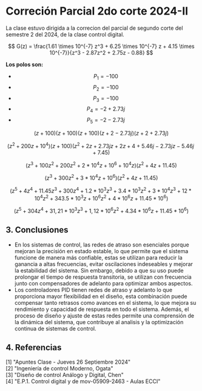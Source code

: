 # Correción Parcial 2do corte 2024-II
La clase estuvo dirigida a la correcion del parcial de segundo corte del semestre 2 del 2024, de la clase control digital.

$$
G(z) = \frac{1.61 \times 10^{-7} z^3 + 6.25 \times 10^{-7} z + 4.15 \times 10^{-7}}{z^3 - 2.87z^2 + 2.75z - 0.88}
$$

**Los polos son:**

- $$P_1 = -100$$
- $$P_2 = -100$$
- $$P_3 = -100$$
- $$P_4 = -2 + 2.73j$$
- $$P_5 = -2 - 2.73j$$

$$
(z + 100)(z + 100)(z + 100)(z + 2 - 2.73j)(z + 2 + 2.73j)
$$

$$
(z^2 + 200z + 10^4)(z + 100)(z^2 + 2z + 2.73j z + 2z + 4 + 5.46j - 2.73j z - 5.46j + 7.45)
$$

$$
(z^3 + 100z^2 + 200z^2 + 2*10^4 z + 10^6 + 10^4z)(z^2 + 4z + 11.45)
$$

$$
(z^3 + 300z^2 + 3*10^4 z + 10^6) (z^2 + 4z + 11.45)
$$


$$
(z^5 + 4z^4 + 11.45z^3 + 300 z^4 + 1.2 * 10^3 z^3 + 3.4 * 10^3 z^2 + 3 * 10^4 z^3 + 12 * 10^4 z^2 + 343.5 * 10^3 z + 10^6 z^2 + 4* 10^6 z + 11.45*10^6)        
$$

$$
(z^5 + 304z^4 + 31,21 * 10^3 z^3 + 1,12 * 10^6 z^2 + 4.34 * 10^6 z + 11.45 * 10^6) 
$$

## 3. Conclusiones
* En los sistemas de control, las redes de atraso son esenciales porque mejoran la precisión en estado estable, lo que permite que el sistema funcione de manera más confiable, estas se utilizan para reducir la ganancia a altas frecuencias, evitar oscilaciones indeseables y mejorar la estabilidad del sistema. Sin embargo, debido a que su uso puede prolongar el tiempo de respuesta transitoria, se utilizan con frecuencia junto con compensadores de adelanto para optimizar ambos aspectos.
* Los controladores PID tienen redes de atraso y adelanto lo que proporciona mayor flexibilidad en el diseño, esta combinación puede compensar tanto retrasos como avances en el sistema, lo que mejora su rendimiento y capacidad de respuesta en todo el sistema. Además, el proceso de diseño y ajuste de estas redes permite una comprensión de la dinámica del sistema, que contribuye al analisis y la optimización continua de sistemas de control.
## 4. Referencias
[1] "Apuntes Clase - Jueves 26 Septiembre 2024" <br/>
[2] "Ingeniería de control Moderno, Ogata" <br/>
[3] "Diseño de control Análogo y Digital, Chen" <br/>
[4] "E.P.1. Control digital y de mov-05909-2463 - Aulas ECCI" <br/>

